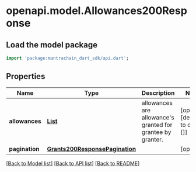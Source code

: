 # openapi.model.Allowances200Response

## Load the model package
```dart
import 'package:mantrachain_dart_sdk/api.dart';
```

## Properties
Name | Type | Description | Notes
------------ | ------------- | ------------- | -------------
**allowances** | [**List<GrantIsStoredInTheKVStoreToRecordAGrantWithFullContext1>**](GrantIsStoredInTheKVStoreToRecordAGrantWithFullContext1.md) | allowances are allowance's granted for grantee by granter. | [optional] [default to const []]
**pagination** | [**Grants200ResponsePagination**](Grants200ResponsePagination.md) |  | [optional] 

[[Back to Model list]](../README.md#documentation-for-models) [[Back to API list]](../README.md#documentation-for-api-endpoints) [[Back to README]](../README.md)


